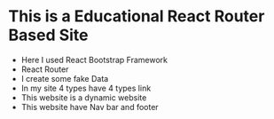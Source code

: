 # This is a Educational React Router Based Site

* Here I used React Bootstrap Framework
* React Router
* I create some fake Data 
* In my site 4 types have 4 types link
* This website is a dynamic website
* This website have Nav bar and footer


